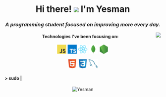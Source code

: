 <h1 align="center">
	Hi there! 
	<img 
        src="https://raw.githubusercontent.com/kaueMarques/kaueMarques/master/hi.gif" 
        width="30px"
    >
    I'm Yesman
</h1>

<h3 align="center">
	<i>A programming student focused on improving more every day.</i>
</h3>

<img align="right" src="https://github-readme-stats.vercel.app/api/top-langs/?username=yesmanic&layout=compact&theme=dracula" />

<h4 align="center">Technologies I've been focusing on:</h4>

<p align="center">
<code><img height="30" src="https://raw.githubusercontent.com/devicons/devicon/master/icons/javascript/javascript-original.svg"></code>
<code><img height="30" src="https://raw.githubusercontent.com/devicons/devicon/master/icons/typescript/typescript-original.svg"></code>
<code><img height="30" src="https://raw.githubusercontent.com/devicons/devicon/master/icons/react/react-original.svg"></code>
<code><img height="30" src="https://raw.githubusercontent.com/devicons/devicon/master/icons/mongodb/mongodb-original.svg"></code>
<code><img height="30" src="https://raw.githubusercontent.com/devicons/devicon/master/icons/nodejs/nodejs-original.svg"></code>   
</p>

<p align="center">
<code><img height="30" src="https://raw.githubusercontent.com/devicons/devicon/master/icons/html5/html5-original.svg"></code>
<code><img height="30" src="https://raw.githubusercontent.com/devicons/devicon/master/icons/css3/css3-original.svg"></code>
<code><img height="30" src="https://raw.githubusercontent.com/devicons/devicon/master/icons/mysql/mysql-original.svg"></code>
</p>

#### > sudo |
<p align="center">
	<img 
		src="https://github-readme-stats.vercel.app/api?username=yesmanic&show_icons=true&theme=dracula" 
		alt="Yesman"
	/>
</p>
